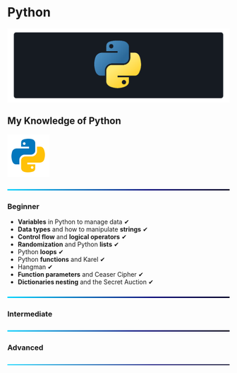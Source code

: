# Python

<a href="#"><img src="https://github.com/fismael21/fismael21/blob/main/img/background_2/Background_Pack_2_6.png" alt="html" align="center"/></a>

## My Knowledge of Python

<a href="https://www.python.org" target="_blank"><img src="https://github.com/fismael21/fismael21/blob/main/img/python.svg" alt="python" width="96" height="96"/></a>

![BackGround](https://github.com/fismael21/fismael21/blob/main/img/Line.png)

### Beginner

- **Variables** in Python to manage data ✔
- **Data types** and how to manipulate **strings** ✔
- **Control flow** and **logical operators** ✔
- **Randomization** and Python **lists** ✔
- Python **loops** ✔
- Python **functions** and Karel ✔
- Hangman ✔
- **Function parameters** and Ceaser Cipher ✔
- **Dictionaries nesting** and the Secret Auction ✔

![BackGround](https://github.com/fismael21/fismael21/blob/main/img/Line.png)

### Intermediate

![BackGround](https://github.com/fismael21/fismael21/blob/main/img/Line.png)

### Advanced

![BackGround](https://github.com/fismael21/fismael21/blob/main/img/Line.png)
